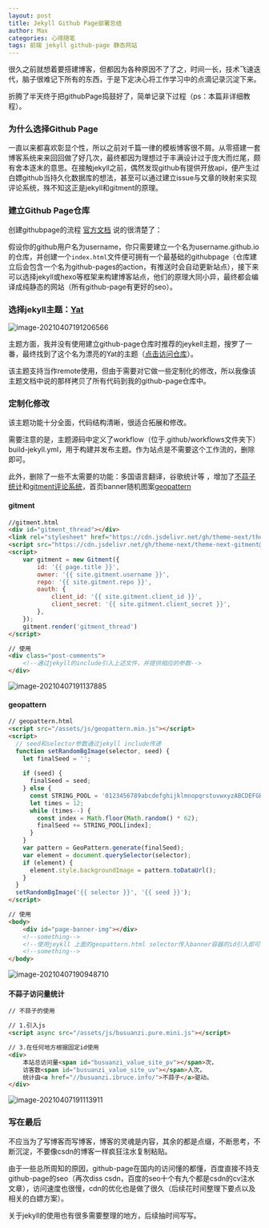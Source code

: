 ```yaml
---
layout: post
title: Jekyll Github Page部署总结
author: Max
categories: 心得随笔
tags: 前端 jekyll github-page 静态网站
---
```


很久之前就想着要搭建博客，但都因为各种原因不了了之，时间一长，技术飞速迭代，脑子很难记下所有的东西，于是下定决心将工作学习中的点滴记录沉淀下来。

折腾了半天终于把githubPage捣鼓好了，简单记录下过程（ps：本篇非详细教程）。

###  为什么选择Github Page

一直以来都喜欢彰显个性，所以之前对千篇一律的模板博客很不屑。从零搭建一套博客系统来来回回做了好几次，最终都因为理想过于丰满设计过于庞大而烂尾，颇有舍本逐末的意思。在接触jekyll之前，偶然发现github有提供开放api，便产生过白嫖github当持久化数据库的想法，甚至可以通过建立issue与文章的映射来实现评论系统，殊不知这正是jekyll和gitment的原理。

### 建立Github Page仓库

创建githubpage的流程 [官方文档](https://pages.github.com/) 说的很清楚了：

假设你的github用户名为username，你只需要建立一个名为username.github.io的仓库，并创建一个`index.html`文件便可拥有一个最基础的githubpage（仓库建立后会包含一个名为github-pages的action，有推送时会自动更新站点），接下来可以选择jekyll或hexo等框架来构建博客站点，他们的原理大同小异，最终都会编译成纯静态的网站（所有github-page有更好的seo）。

### 选择jekyll主题：[Yat](https://jeffreytse.github.io/jekyll-theme-yat/)

![image-20210407191206566](https://media-bed.streakingman.com/image-20210407191206566.png)

主题方面，我并没有使用建立github-page仓库时推荐的jeykell主题，搜罗了一番，最终找到了这个名为漂亮的Yat的主题（[点击访问仓库](https://github.com/jeffreytse/jekyll-theme-yat)）。

该主题支持当作remote使用，但由于需要对它做一些定制化的修改，所以我像该主题文档中说的那样拷贝了所有代码到我的github-page仓库中。

### 定制化修改

该主题功能十分全面，代码结构清晰，很适合拓展和修改。

需要注意的是，主题源码中定义了workflow（位于.github/workflows文件夹下）build-jekyll.yml，用于构建并发布主题。作为站点是不需要这个工作流的，删除即可。

此外，删除了一些不太需要的功能：多国语言翻译，谷歌统计等 ，增加了[不蒜子统计](https://busuanzi.ibruce.info/)和[gitment评论系统](https://github.com/imsun/gitment)，首页banner随机图案[geopattern](https://btmills.github.io/geopattern/)

####  gitment

```html
//gitment.html 
<div id="gitment_thread"></div>
<link rel="stylesheet" href="https://cdn.jsdelivr.net/gh/theme-next/theme-next-gitment@1/default.css"/>
<script src="https://cdn.jsdelivr.net/gh/theme-next/theme-next-gitment@1/gitment.browser.js"></script>
<script>
    var gitment = new Gitment({
        id: '{{ page.title }}',
        owner: '{{ site.gitment.username }}',
        repo: '{{ site.gitment.repo }}',
        oauth: {
            client_id: '{{ site.gitment.client_id }}',
            client_secret: '{{ site.gitment.client_secret }}',
        },
    });
    gitment.render('gitment_thread')
</script>

// 使用
<div class="post-comments">
    <!--通过jekyll的include引入上述文件，并提供相应的参数-->
</div>
```

![image-20210407191137885](https://media-bed.streakingman.com/image-20210407191137885.png)

#### geopattern

```html
// geopattern.html
<script src="/assets/js/geopattern.min.js"></script>
<script>
  // seed和selector参数通过jekyll include传递
  function setRandomBgImage(selector, seed) {
    let finalSeed = '';
    
    if (seed) {
      finalSeed = seed;
    } else {
      const STRING_POOL = '0123456789abcdefghijklmnopqrstuvwxyzABCDEFGHIJKLMNOPQRSTUVWXYZ';
      let times = 12;
      while (times--) {
        const index = Math.floor(Math.random() * 62);
        finalSeed += STRING_POOL[index];
      }
    }
    var pattern = GeoPattern.generate(finalSeed);
    var element = document.querySelector(selector);
    if (element) {
      element.style.backgroundImage = pattern.toDataUrl();
    }
  }
  setRandomBgImage('{{ selector }}', '{{ seed }}');
</script>

// 使用
<body>
    <div id="page-banner-img"></div>
    <!--something-->
    <!--使用jeykll 上面的geopattern.html selector传入banner容器的id引入即可-->
    <!--something-->
</body>
```

![image-20210407190948710](https://media-bed.streakingman.com/image-20210407190948710.png)

#### 不蒜子访问量统计

```html
// 不蒜子的使用

// 1.引入js
<script async src="/assets/js/busuanzi.pure.mini.js"></script>

// 3.在任何地方根据固定id使用
<div>
    本站总访问量<span id="busuanzi_value_site_pv"></span>次，
    访客数<span id="busuanzi_value_site_uv"></span>人次，
    统计由<a href="//busuanzi.ibruce.info/">不蒜子</a>驱动。
</div>
```

![image-20210407191113911](https://media-bed.streakingman.com/image-20210407191113911.png)

### 写在最后

不应当为了写博客而写博客，博客的灵魂是内容，其余的都是点缀，不断思考，不断沉淀，不要像csdn的博客一样疯狂注水复制粘贴。

由于一些总所周知的原因，github-page在国内的访问懂的都懂，百度直接不持支github-page的seo（再次diss csdn，百度的seo十个有九个都是csdn的cv注水文章），访问速度也很慢，cdn的优化也是做了很久（后续花时间整理下要点以及相关的白嫖方案）。

关于jekyll的使用也有很多需要整理的地方，后续抽时间写写。

